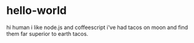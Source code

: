 # hello-world
hi human 
i like node.js and coffeescript 
i've had tacos on moon and find  them far superior to earth tacos. 
